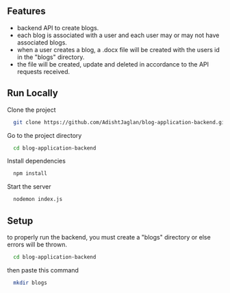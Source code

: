 
## Features

- backend API to create blogs.
- each blog is associated with a user and each user may or may not have associated blogs.
- when a user creates a blog, a .docx file will be created with the users id in the "blogs" directory.
- the file will be created, update and deleted in accordance to the API requests received. 



## Run Locally

Clone the project

```bash
  git clone https://github.com/AdishtJaglan/blog-application-backend.git
```

Go to the project directory

```bash
  cd blog-application-backend
```

Install dependencies

```bash
  npm install
```

Start the server

```bash
  nodemon index.js
```


## Setup

to properly run the backend, you must create a "blogs" directory or else errors will be thrown. 

```bash
  cd blog-application-backend
```

then paste this command

```bash
  mkdir blogs
```